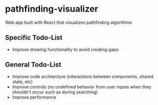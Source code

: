# pathfinding-visualizer

Web app built with React that visualizes pathfinding algorithms

## Specific Todo-List

-   Improve drawing functionality to avoid creating gaps

## General Todo-List

-   Improve code architecture (interactions between components, shared state, etc)
-   Improve controls (no undefined behavior from user inputs when they shouldn't occur such as during searching)
-   Improve performance

